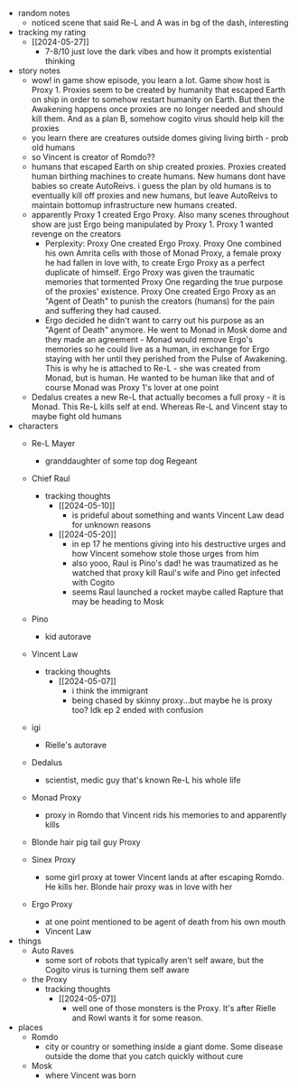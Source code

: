   * random notes
    * noticed scene that said Re-L and A was in bg of the dash, interesting
  * tracking my rating
    * [[2024-05-27]]
      * 7-8/10 just love the dark vibes and how it prompts existential thinking
  * story notes
    * wow! in game show episode, you learn a lot. Game show host is Proxy 1. Proxies seem to be created by humanity that escaped Earth on ship in order to somehow restart humanity on Earth. But then the Awakening happens once proxies are no longer needed and should kill them. And as a plan B, somehow cogito virus should help kill the proxies
    * you learn there are creatures outside domes giving living birth - prob old humans
    * so Vincent is creator of Romdo?? 
    * humans that escaped Earth on ship created proxies. Proxies created human birthing machines to create humans. New humans dont have babies so create AutoReivs. i guess the plan by old humans is to eventually kill off proxies and new humans, but leave AutoReivs to maintain bottomup infrastructure new humans created.
    * apparently Proxy 1 created Ergo Proxy. Also many scenes throughout show are just Ergo being manipulated by Proxy 1. Proxy 1 wanted revenge on the creators
      * Perplexity: Proxy One created Ergo Proxy. Proxy One combined his own Amrita cells with those of Monad Proxy, a female proxy he had fallen in love with, to create Ergo Proxy as a perfect duplicate of himself. Ergo Proxy was given the traumatic memories that tormented Proxy One regarding the true purpose of the proxies' existence. Proxy One created Ergo Proxy as an "Agent of Death" to punish the creators (humans) for the pain and suffering they had caused.
      * Ergo decided he didn't want to carry out his purpose as an "Agent of Death" anymore. He went to Monad in Mosk dome and they made an agreement - Monad would remove Ergo's memories so he could live as a human, in exchange for Ergo staying with her until they perished from the Pulse of Awakening. This is why he is attached to Re-L - she was created from Monad, but is human. He wanted to be human like that and of course Monad was Proxy 1's lover at one point
    * Dedalus creates a new Re-L that actually becomes a full proxy - it is Monad. This Re-L kills self at end. Whereas Re-L and Vincent stay to maybe fight old humans 
  * characters
    * Re-L Mayer
      * granddaughter of some top dog Regeant
    * Chief Raul
      * tracking thoughts
        * [[2024-05-10]]
          * is prideful about something and wants Vincent Law dead for unknown reasons
        * [[2024-05-20]]
          * in ep 17 he mentions giving into his destructive urges and how Vincent somehow stole those urges from him
          * also yooo, Raul is Pino's dad! he was traumatized as he watched that proxy kill Raul's wife and Pino get infected with Cogito
          * seems Raul launched a rocket maybe called Rapture that may be heading to Mosk
    * Pino
      * kid autorave
    * Vincent Law
      * tracking thoughts
        * [[2024-05-07]]
          * i think the immigrant
          * being chased by skinny proxy...but maybe he is proxy too? Idk ep 2 ended with confusion

    * igi
      * Rielle's autorave
    * Dedalus
      * scientist, medic guy that's known Re-L his whole life
    * Monad Proxy
      * proxy in Romdo that Vincent rids his memories to and apparently kills
    * Blonde hair pig tail guy Proxy
    * Sinex Proxy
      * some girl proxy at tower Vincent lands at after escaping Romdo. He kills her. Blonde hair proxy was in love with her
    * Ergo Proxy
      * at one point mentioned to be agent of death from his own mouth
      * Vincent Law
  * things
    * Auto Raves
      * some sort of robots that typically aren't self aware, but the Cogito virus is turning them self aware
    * the Proxy
      * tracking thoughts
        * [[2024-05-07]]
          * well one of those monsters is the Proxy. It's after Rielle and Rowl wants it for some reason. 
  * places
    * Romdo
      * city or country or something inside a giant dome. Some disease outside the dome that you catch quickly without cure
    * Mosk
      * where Vincent was born